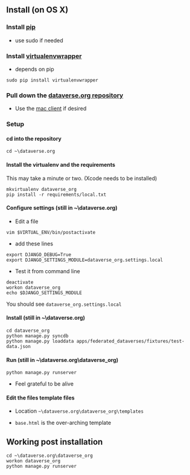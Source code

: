 ## Install (on OS X)

### Install [pip](http://pip.readthedocs.org/en/latest/installing.html)

* use sudo if needed

### Install [virtualenvwrapper](http://virtualenvwrapper.readthedocs.org/en/latest/install.html)

* depends on pip

```
sudo pip install virtualenvwrapper
```

### Pull down the [dataverse.org repository](https://github.com/IQSS/dataverse.org)

* Use the [mac client](https://mac.github.com/) if desired

### Setup

#### cd into the repository

```
cd ~\dataverse.org
```

#### Install the virtualenv and the requirements

This may take a minute or two.  (Xcode needs to be installed)
    
```
mkvirtualenv dataverse_org
pip install -r requirements/local.txt
```

#### Configure settings (still in ~\dataverse.org)

* Edit a file

```
vim $VIRTUAL_ENV/bin/postactivate
```

* add these lines

```
export DJANGO_DEBUG=True
export DJANGO_SETTINGS_MODULE=dataverse_org.settings.local
```

* Test it from command line

```
deactivate
workon dataverse_org
echo $DJANGO_SETTINGS_MODULE
```

You should see ```dataverse_org.settings.local```

#### Install (still in ~\dataverse.org)

```
cd dataverse_org
python manage.py syncdb
python manage.py loaddata apps/federated_dataverses/fixtures/test-data.json 
```

#### Run (still in ~\dataverse.org\dataverse_org)

```
python manage.py runserver
```

* Feel grateful to be alive

#### Edit the files template files

* Location ```~\dataverse.org\dataverse_org\templates```

* ```base.html``` is the over-arching template


## Working post installation

```
cd ~\dataverse.org\dataverse_org
workon dataverse_org
python manage.py runserver
```


